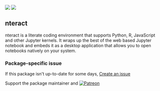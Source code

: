 [![](https://img.shields.io/chocolatey/v/nteract.portable?color=green&label=nteract.portable)](https://chocolatey.org/packages/nteract.portable) [![](https://img.shields.io/chocolatey/dt/nteract.portable)](https://chocolatey.org/packages/nteract.portable)

## nteract
nteract is a literate coding environment that supports Python, R, JavaScript and other
Jupyter kernels. It wraps up the best of the web based Jupyter notebook and embeds it
as a desktop application that allows you to open notebooks natively on your system.

### Package-specific issue
If this package isn't up-to-date for some days, [Create an issue](https://github.com/tunisiano187/Chocolatey-packages/issues/new/choose)

Support the package maintainer and [![Patreon](https://cdn.jsdelivr.net/gh/tunisiano187/Chocolatey-packages@d15c4e19c709e7148588d4523ffc6dd3cd3c7e5e/icons/patreon.png)](https://www.patreon.com/tunisiano)
